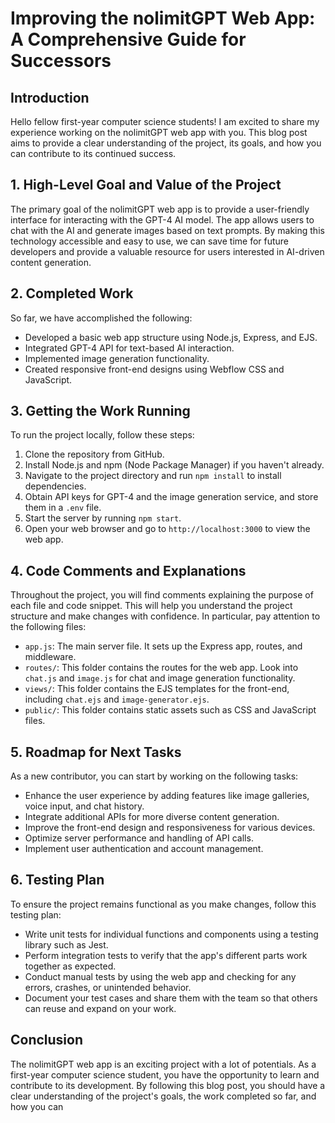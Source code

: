 # Improving the nolimitGPT Web App: A Comprehensive Guide for Successors

## Introduction
Hello fellow first-year computer science students! I am excited to share my experience working on the nolimitGPT web app with you. This blog post aims to provide a clear understanding of the project, its goals, and how you can contribute to its continued success.

## 1. High-Level Goal and Value of the Project
The primary goal of the nolimitGPT web app is to provide a user-friendly interface for interacting with the GPT-4 AI model. The app allows users to chat with the AI and generate images based on text prompts. By making this technology accessible and easy to use, we can save time for future developers and provide a valuable resource for users interested in AI-driven content generation.

## 2. Completed Work
So far, we have accomplished the following:
- Developed a basic web app structure using Node.js, Express, and EJS.
- Integrated GPT-4 API for text-based AI interaction.
- Implemented image generation functionality.
- Created responsive front-end designs using Webflow CSS and JavaScript.

## 3. Getting the Work Running
To run the project locally, follow these steps:
1. Clone the repository from GitHub.
2. Install Node.js and npm (Node Package Manager) if you haven't already.
3. Navigate to the project directory and run `npm install` to install dependencies.
4. Obtain API keys for GPT-4 and the image generation service, and store them in a `.env` file.
5. Start the server by running `npm start`.
6. Open your web browser and go to `http://localhost:3000` to view the web app.

## 4. Code Comments and Explanations
Throughout the project, you will find comments explaining the purpose of each file and code snippet. This will help you understand the project structure and make changes with confidence. In particular, pay attention to the following files:

- `app.js`: The main server file. It sets up the Express app, routes, and middleware.
- `routes/`: This folder contains the routes for the web app. Look into `chat.js` and `image.js` for chat and image generation functionality.
- `views/`: This folder contains the EJS templates for the front-end, including `chat.ejs` and `image-generator.ejs`.
- `public/`: This folder contains static assets such as CSS and JavaScript files.

## 5. Roadmap for Next Tasks
As a new contributor, you can start by working on the following tasks:
- Enhance the user experience by adding features like image galleries, voice input, and chat history.
- Integrate additional APIs for more diverse content generation.
- Improve the front-end design and responsiveness for various devices.
- Optimize server performance and handling of API calls.
- Implement user authentication and account management.

## 6. Testing Plan
To ensure the project remains functional as you make changes, follow this testing plan:
- Write unit tests for individual functions and components using a testing library such as Jest.
- Perform integration tests to verify that the app's different parts work together as expected.
- Conduct manual tests by using the web app and checking for any errors, crashes, or unintended behavior.
- Document your test cases and share them with the team so that others can reuse and expand on your work.

## Conclusion
The nolimitGPT web app is an exciting project with a lot of potentials. As a first-year computer science student, you have the opportunity to learn and contribute to its development. By following this blog post, you should have a clear understanding of the project's goals, the work completed so far, and how you can

